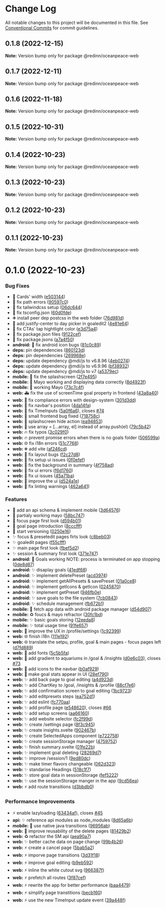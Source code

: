 # Change Log

All notable changes to this project will be documented in this file.
See [Conventional Commits](https://conventionalcommits.org) for commit guidelines.

## 0.1.8 (2022-12-15)

**Note:** Version bump only for package @redinn/oceanpeace-web





## 0.1.7 (2022-12-11)

**Note:** Version bump only for package @redinn/oceanpeace-web





## 0.1.6 (2022-11-18)

**Note:** Version bump only for package @redinn/oceanpeace-web





## 0.1.5 (2022-10-31)

**Note:** Version bump only for package @redinn/oceanpeace-web

## 0.1.4 (2022-10-23)

**Note:** Version bump only for package @redinn/oceanpeace-web

## 0.1.3 (2022-10-23)

**Note:** Version bump only for package @redinn/oceanpeace-web

## 0.1.2 (2022-10-23)

**Note:** Version bump only for package @redinn/oceanpeace-web

## 0.1.1 (2022-10-23)

**Note:** Version bump only for package @redinn/oceanpeace-web

# 0.1.0 (2022-10-23)

### Bug Fixes

- :bug: Cards' width ([e503144](https://github.com/Redinn-Labs/ocean-peace/commit/e5031443b002e865a58a004ef401664dad154f82))
- :bug: fix path errors ([90597c0](https://github.com/Redinn-Labs/ocean-peace/commit/90597c0e5160ca3beda0311305c8a70fa320a7ff))
- :bug: fix tailwindcss setup ([06dc644](https://github.com/Redinn-Labs/ocean-peace/commit/06dc6442165c6be5dde4d04c4844465e993a3ae6))
- :bug: fix tsconfig.json ([60d0fde](https://github.com/Redinn-Labs/ocean-peace/commit/60d0fde14c0740e9029e712fca74e3dca1274963))
- :heavy_plus_sign: install peer dep postcss in the web folder ([76d981d](https://github.com/Redinn-Labs/ocean-peace/commit/76d981d8f416ab775f844350af729d4ec846033b))
- :lipstick: add justify-center to day picker in goaledit2 ([4e81e64](https://github.com/Redinn-Labs/ocean-peace/commit/4e81e64c08c4fc8c8e1b7f197441a37167b2f2c2))
- :lipstick: fix CTAs' tap hightlight color ([e3d75a4](https://github.com/Redinn-Labs/ocean-peace/commit/e3d75a4672a6cc75bc720874552b861f4472e3ef))
- :wrench: fix package.json files ([9122cef](https://github.com/Redinn-Labs/ocean-peace/commit/9122cef4ce8f4f0cb688dbe157b83008031dd709))
- :wrench: fix package.jsons ([a7a4f50](https://github.com/Redinn-Labs/ocean-peace/commit/a7a4f50c009e34bb8cb93dbaceaf7c650507e260))
- **android:** :bug: fix android icon bugs ([81c0c89](https://github.com/Redinn-Labs/ocean-peace/commit/81c0c89a218347c24618f9dfb894843defdabb04))
- **deps:** pin dependencies ([860123d](https://github.com/Redinn-Labs/ocean-peace/commit/860123d8f429808a29b42013967da2be53b711f8))
- **deps:** pin dependencies ([269968e](https://github.com/Redinn-Labs/ocean-peace/commit/269968e840c92e40a6845df832a8f63225d5b69c))
- **deps:** update dependency @mdi/js to v6.8.96 ([4eb0274](https://github.com/Redinn-Labs/ocean-peace/commit/4eb0274d9d3a80d39cff81a22857aff484b60fad))
- **deps:** update dependency @mdi/js to v6.9.96 ([bf38932](https://github.com/Redinn-Labs/ocean-peace/commit/bf389322a0f0e91c959f0c8bd6f46ccb7bdcce07))
- **deps:** update dependency @mdi/js to v7 ([a5379ec](https://github.com/Redinn-Labs/ocean-peace/commit/a5379ec5ec607eda37be4f5c75cf1e70f03977b2))
- **mobile:** :bug: fix the splashscreen ([2f7e495](https://github.com/Redinn-Labs/ocean-peace/commit/2f7e4959f509fe07b48fd85d5c8774e5d8a23ae5))
- **mobile:** :bug: Mayo working and displaying data correctly ([8d4923f](https://github.com/Redinn-Labs/ocean-peace/commit/8d4923fc5a4a54c6165e233302fe45407cc049fd))
- **mobile:** :bug: working Mayo ([73c7c4f](https://github.com/Redinn-Labs/ocean-peace/commit/73c7c4fc90fca5b4108373aa90481682468caa1f))
- **web:** :ambulance: fix the use of screenTime goal property in frontend ([43a8a40](https://github.com/Redinn-Labs/ocean-peace/commit/43a8a407970e4e539ca6e80384e60c6023249cd5))
- **web:** :bug: fix compliance errors with design-system ([301d3dd](https://github.com/Redinn-Labs/ocean-peace/commit/301d3dd11b819b8df770c34b1b19586161c10c0b))
- **web:** :bug: fix navbar's position ([4da14fa](https://github.com/Redinn-Labs/ocean-peace/commit/4da14fa54feb7e785839cf52f8bbe17c18a70107))
- **web:** :bug: fix TimeInputs ([5a0f6a6](https://github.com/Redinn-Labs/ocean-peace/commit/5a0f6a6ac316e6e7bd076c5989473918c2c38306)), closes [#74](https://github.com/Redinn-Labs/ocean-peace/issues/74)
- **web:** :bug: small frontend bug fixed ([718758c](https://github.com/Redinn-Labs/ocean-peace/commit/718758c7b670ae3fe9e712b94a95b6030caa2138))
- **web:** :bug: splashscreen hide action ([ea94853](https://github.com/Redinn-Labs/ocean-peace/commit/ea9485342f3518308ec0ee0ecb75f2a2879c8469))
- **web:** :bug: use array = [...array, el] instead of array.push(el) ([79c5b42](https://github.com/Redinn-Labs/ocean-peace/commit/79c5b42989aaa1ab28ab32cc1eb63651b76a8d77))
- **web:** :fire: fix typos ([3c029f0](https://github.com/Redinn-Labs/ocean-peace/commit/3c029f0fbd019b163ce6dc4ddfff9686c30a4268))
- **web:** :fire: prevent promise errors when there is no goals folder ([506599a](https://github.com/Redinn-Labs/ocean-peace/commit/506599a34b2ddcb4bef696c02bda5d0a69b4073c))
- **web:** :globe_with_meridians: fix i18n errors ([51c7768](https://github.com/Redinn-Labs/ocean-peace/commit/51c7768fc562169149b4d39a5cc1a4a83e442c33))
- **web:** :heavy_plus_sign: add vite ([af246cd](https://github.com/Redinn-Labs/ocean-peace/commit/af246cd893d4c4089a38b9d4cd4f8b770a07327a))
- **web:** :lipstick: fix layout bugs ([f2c27d8](https://github.com/Redinn-Labs/ocean-peace/commit/f2c27d83ac6c6ec363bb305eb5afb157ab605253))
- **web:** :lipstick: fix setup ui issues ([0f0efef](https://github.com/Redinn-Labs/ocean-peace/commit/0f0efef279c63c414df02d89ecbed6262903aea2))
- **web:** :lipstick: fix the background in summary ([4f758ad](https://github.com/Redinn-Labs/ocean-peace/commit/4f758ad9a9443dca27cd0fbf7a88f1f8a6110515))
- **web:** :lipstick: fix ui errors ([f6d1760](https://github.com/Redinn-Labs/ocean-peace/commit/f6d17606a41a25be447e296ad8b0ec739a45c334))
- **web:** :lipstick: fix ui issues ([45a71ba](https://github.com/Redinn-Labs/ocean-peace/commit/45a71ba710083d8305f19c2506ebbbfbedc8c2b2))
- **web:** :lipstick: improve the ui ([d524a1e](https://github.com/Redinn-Labs/ocean-peace/commit/d524a1ec18e0e3361d79a2f9ed4dcdaa92c64bb2))
- **web:** :rotating_light: fix linting warnings ([462a641](https://github.com/Redinn-Labs/ocean-peace/commit/462a641f257d0647a4b6c1958b2f87466977160f))

### Features

- :beers: add an api schema & implement mobile ([3d64576](https://github.com/Redinn-Labs/ocean-peace/commit/3d645765cd6d968968c7c233318a15fb6d109b9f))
- :construction: partialy working mayo ([58bc747](https://github.com/Redinn-Labs/ocean-peace/commit/58bc7476136c1b520509693cb2c2462ed531dcaa))
- :lipstick: focus page first look ([d594b01](https://github.com/Redinn-Labs/ocean-peace/commit/d594b019888920b46093bf6f31e182d75185816a))
- :lipstick: goal page introduction ([8cccfff](https://github.com/Redinn-Labs/ocean-peace/commit/8cccfffe4fa61d07e862ea42b1dfa1c53c977e44))
- :rocket: start versioning ([0250e16](https://github.com/Redinn-Labs/ocean-peace/commit/0250e1635348d63d6d5f902f802f51d44c3b9227))
- :sparkles: focus & presetedit pages firts look ([c8beb03](https://github.com/Redinn-Labs/ocean-peace/commit/c8beb036461ad8eb6ddae4b6cdb82f7fe8280c76))
- :sparkles: goaledit pages ([f55cfff](https://github.com/Redinn-Labs/ocean-peace/commit/f55cfffa33dea88dec7c47c80dcc3a36745e986f))
- :sparkles: main page first look ([fbef5d2](https://github.com/Redinn-Labs/ocean-peace/commit/fbef5d25c084b5f997a4bd7c6424418bf67f129f))
- :sparkles: session & summary first look ([371e747](https://github.com/Redinn-Labs/ocean-peace/commit/371e74709a5b8af7e7cda5a304f9e4d1e6f06d6d))
- **android:** :rocket: Goals working NOTE: process is terminated on app stopping ([0de8d87](https://github.com/Redinn-Labs/ocean-peace/commit/0de8d87f1839bdae409b6db073b67320ebcbc64f))
- **android:** :sparkles: disaplay goals ([41edf68](https://github.com/Redinn-Labs/ocean-peace/commit/41edf68ced6406dba1186ed15b5c28283ef0518d))
- **android:** :sparkles: implement deletePreset ([acd3974](https://github.com/Redinn-Labs/ocean-peace/commit/acd3974f64e500c3c3addf0181982c5d1e7dd6ee))
- **android:** :sparkles: implement getAllPresets & savePreset ([01a0ce8](https://github.com/Redinn-Labs/ocean-peace/commit/01a0ce8e3f1bdd92c6c9b55ed7ece0cf8724e881))
- **android:** :sparkles: implement getIcons & getIcon ([0245870](https://github.com/Redinn-Labs/ocean-peace/commit/02458705d2ca6e8d92f5bc72116d20fbd6050981))
- **android:** :sparkles: implement getPreset ([946fb0e](https://github.com/Redinn-Labs/ocean-peace/commit/946fb0ec793cb089a2299ea61b56608d76871558))
- **android:** :sparkles: save goals to the file system ([7cb0843](https://github.com/Redinn-Labs/ocean-peace/commit/7cb084311d57a01c5b70951510c0eb8faadeb8b3))
- **android:** :sparkles: schedule management ([fb672b1](https://github.com/Redinn-Labs/ocean-peace/commit/fb672b13941c8c36baa7d5180b357331375b06cc))
- **mobile:** :beers: fetch app data with android package manager ([d54d907](https://github.com/Redinn-Labs/ocean-peace/commit/d54d9076d8f59ee415a1d4f5f7694f446b7cd7da))
- **mobile:** :recycle: foucs & mayo refractor ([30fc1bd](https://github.com/Redinn-Labs/ocean-peace/commit/30fc1bde5b89df83c9b89afc5b167033bff37d3e))
- **mobile:** :sparkles: basic goals storing ([12eeda8](https://github.com/Redinn-Labs/ocean-peace/commit/12eeda8e9124dc322896a7497a288553944cf2a3))
- **mobile:** :sparkles: total usage time ([91fe657](https://github.com/Redinn-Labs/ocean-peace/commit/91fe657aa5f3da07db24a0541ea0b919111b5fbf))
- **web:** :children_crossing: improve the UX in /profile/settings ([1c92399](https://github.com/Redinn-Labs/ocean-peace/commit/1c923996c2881a4ea81a50f8e700fb552c332b7f))
- **web:** :globe_with_meridians: finish i18n ([111e192](https://github.com/Redinn-Labs/ocean-peace/commit/111e192056c682e594d78c8a007ff544ab81b631))
- **web:** :globe_with_meridians: translate the setpu, profile, goal & main pages - focus pages left ([d7fd889](https://github.com/Redinn-Labs/ocean-peace/commit/d7fd889f32688bc1a1e7058fc008f4a62681a7d5))
- **web:** :lipstick: add fonts ([5c5b5fa](https://github.com/Redinn-Labs/ocean-peace/commit/5c5b5fa403f2ac99b4ddba6b85cf36c50f88e4cd))
- **web:** :lipstick: add gradient to aquariums in /goal & /insights ([d0e6c03](https://github.com/Redinn-Labs/ocean-peace/commit/d0e6c031cf7cf5d66f6065b5eb6b8837f516b70f)), closes [#73](https://github.com/Redinn-Labs/ocean-peace/issues/73)
- **web:** :lipstick: add icons to the navbar ([b0af929](https://github.com/Redinn-Labs/ocean-peace/commit/b0af929cc8849674aa679dd5439c5eebf8fc37c1))
- **web:** :lipstick: make goal stats appear in UI ([28ef790](https://github.com/Redinn-Labs/ocean-peace/commit/28ef790eb9391667691416629a0e7f92fb948799))
- **web:** :sparkles: add back page to goal editing ([a4d923d](https://github.com/Redinn-Labs/ocean-peace/commit/a4d923d3c883a5db15be74108c5e91e84b44b787))
- **web:** :sparkles: add ChartKey to /goal, /insights & /profile ([88cf7e6](https://github.com/Redinn-Labs/ocean-peace/commit/88cf7e6dea68a9f361bf6c2663949f7d80635bc5))
- **web:** :sparkles: add confirmation screen to goal editing ([1bc9723](https://github.com/Redinn-Labs/ocean-peace/commit/1bc972301f676ead7a8e37ddd9699457c01baa3f))
- **web:** :sparkles: add editpresets steps ([ea752d1](https://github.com/Redinn-Labs/ocean-peace/commit/ea752d1230852d219545ba7ca4102a2e60d3c7dc))
- **web:** :sparkles: add eslint ([fc770aa](https://github.com/Redinn-Labs/ocean-peace/commit/fc770aa4945787d7ab4addea67a5f16504de6da6))
- **web:** :sparkles: add profile page ([e548620](https://github.com/Redinn-Labs/ocean-peace/commit/e548620bafd4789d633f4073cacf07d6f9f7ebab)), closes [#66](https://github.com/Redinn-Labs/ocean-peace/issues/66)
- **web:** :sparkles: add setup screens ([aa66160](https://github.com/Redinn-Labs/ocean-peace/commit/aa66160b53f343b228de6eff92553eade42180de))
- **web:** :sparkles: add website selector ([fc2f99d](https://github.com/Redinn-Labs/ocean-peace/commit/fc2f99df37a8862581cf1743181e097d60fa68e2))
- **web:** :sparkles: create /settings page ([8f3c945](https://github.com/Redinn-Labs/ocean-peace/commit/8f3c945816ce48a19141211196716f7dfa44183a))
- **web:** :sparkles: create insights.svelte ([902467b](https://github.com/Redinn-Labs/ocean-peace/commit/902467bce2b93f27c47d3193162c75f07ed13fbb))
- **web:** :sparkles: create SelectedApps component ([e722758](https://github.com/Redinn-Labs/ocean-peace/commit/e7227587fe444353c8c29cc6dc063b451a5e94fe))
- **web:** :sparkles: create sessionStorage manager ([4759752](https://github.com/Redinn-Labs/ocean-peace/commit/47597524c001f7117389f18f4b4fa3d70da9667d))
- **web:** :sparkles: finish summary.svelte ([01fe22b](https://github.com/Redinn-Labs/ocean-peace/commit/01fe22b0b513d74df75f4dc1d30dfcdb9b305d39))
- **web:** :sparkles: implement goal deleting ([28269d7](https://github.com/Redinn-Labs/ocean-peace/commit/28269d7c0397feabbf8049e5d88a9deaae24278a))
- **web:** :sparkles: improve /session/1 ([9ed80dc](https://github.com/Redinn-Labs/ocean-peace/commit/9ed80dc2b0d44cd9fd68fcec0cb1e7dc2422f383))
- **web:** :sparkles: make timer flavors changeable ([062d323](https://github.com/Redinn-Labs/ocean-peace/commit/062d3232d25d9ed19105a1fadc490f09cc98233c))
- **web:** :sparkles: standarise Headings ([518c1f7](https://github.com/Redinn-Labs/ocean-peace/commit/518c1f7da0ccdf572ae562d2cc49a8181c93cc2b))
- **web:** :sparkles: store goal data in sessionStorage ([fef5222](https://github.com/Redinn-Labs/ocean-peace/commit/fef5222b019f29ebe90f33f5a2a77a1872e87c27))
- **web:** :sparkles: use the sessionStorage manger in the app ([9cd56ea](https://github.com/Redinn-Labs/ocean-peace/commit/9cd56eabef4a413c15ce5f2bc78b62039551cf46))
- **web:** :zap: add route transitions ([d3bbdb0](https://github.com/Redinn-Labs/ocean-peace/commit/d3bbdb005af4a5c083305aff27a5d17e501aeff1))

### Performance Improvements

- :zap: enable lazyloading ([63434af](https://github.com/Redinn-Labs/ocean-peace/commit/63434affbeaf8ac88852421fb3179baf426e6c00)), closes [#45](https://github.com/Redinn-Labs/ocean-peace/issues/45)
- **api:** :sparkles: reference api modules as node_modules ([8d65a6b](https://github.com/Redinn-Labs/ocean-peace/commit/8d65a6be3f27793da6e20a70376ffe2c9a8c3fc0))
- **mobile:** :dizzy: use native java transitions ([96956ab](https://github.com/Redinn-Labs/ocean-peace/commit/96956aba8266b4aa5a24e737195d0911f5b67bbc))
- **web:** :art: improve reusability of the delete pages ([81429b2](https://github.com/Redinn-Labs/ocean-peace/commit/81429b23ae74f05f5df3a2a2bb641a0da7cc86a8))
- **web:** :recycle: refactor the SM api ([aea90a7](https://github.com/Redinn-Labs/ocean-peace/commit/aea90a7581a75292a8475c126717da4c2cad52d2))
- **web:** :sparkles: better cache data on page change ([99b4b26](https://github.com/Redinn-Labs/ocean-peace/commit/99b4b26ac0a55c9ceaa6a8405a36fe6b23ccdbba))
- **web:** :zap: create a cancel page ([5bab5a2](https://github.com/Redinn-Labs/ocean-peace/commit/5bab5a25abc972450753a601abcfe5ba69b54294))
- **web:** :zap: imporve page transitions ([3d31f18](https://github.com/Redinn-Labs/ocean-peace/commit/3d31f18dfbf1bff96f8e37394c63f15fd4cd3afb))
- **web:** :zap: improve goal editing ([b9eb592](https://github.com/Redinn-Labs/ocean-peace/commit/b9eb5927c00e0366b06cd798c8d6a55578c13ecb))
- **web:** :zap: inline the white cutout svg ([966387f](https://github.com/Redinn-Labs/ocean-peace/commit/966387fa9ea2c9f60d673de4ee46d82abb5444b7))
- **web:** :zap: prefetch all routes ([3f87cef](https://github.com/Redinn-Labs/ocean-peace/commit/3f87cefc8c4ea2e6aa363150c96420ea1d6a5504))
- **web:** :zap: rewrite the app for better performance ([baa4479](https://github.com/Redinn-Labs/ocean-peace/commit/baa44792182b1eef533053a4a73a6649ddf46908))
- **web:** :zap: simplify page transtitions ([becb160](https://github.com/Redinn-Labs/ocean-peace/commit/becb160f2704bc85da60e47e59929b4eb94eee33))
- **web:** :zap: use the new TimeInput update event ([39a448f](https://github.com/Redinn-Labs/ocean-peace/commit/39a448f367e0576eedf2def1809ae25e3c3cea60))
